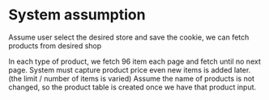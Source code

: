 # System assumption
Assume user select the desired store and save the cookie, we can fetch products from desired shop

In each type of product, we fetch 96 item each page and fetch until no next page.
System must capture product price even new items is added later. (the limit / number of items is varied)
Assume the name of products is not changed, so the product table is created once we have that product input.